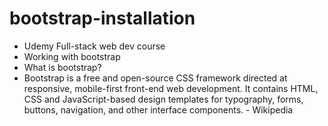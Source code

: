 # bootstrap-installation

- Udemy Full-stack web dev course
- Working with bootstrap
- What is bootstrap?
- Bootstrap is a free and open-source CSS framework directed at responsive, mobile-first front-end web development. It contains HTML, CSS and JavaScript-based design templates for typography, forms, buttons, navigation, and other interface components. - Wikipedia